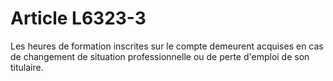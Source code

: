 # Article L6323-3

Les heures de formation inscrites sur le compte demeurent acquises en cas de changement de situation professionnelle ou de perte d'emploi de son titulaire.